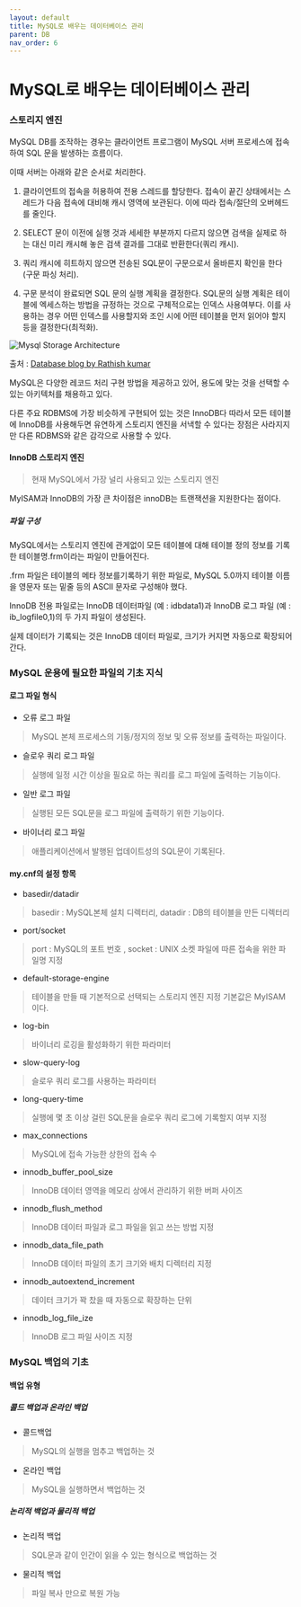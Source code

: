 ```yaml
---
layout: default
title: MySQL로 배우는 데이터베이스 관리
parent: DB
nav_order: 6
---
```


# MySQL로 배우는 데이터베이스 관리

### 스토리지 엔진

MySQL DB를 조작하는 경우는 클라이언트 프로그램이 MySQL 서버 프로세스에 접속하여 SQL 문을 발생하는 흐름이다.

이때 서버는 아래와 같은 순서로 처리한다.

1. 클라이언트의 접속을 허용하여 전용 스레드를 할당한다. 접속이 끝긴 상태에서는 스레드가 다음 접속에 대비해 캐시 영역에 보관된다. 이에 따라 접속/절단의 오버헤드를 줄인다.

2. SELECT 문이 이전에 실행 것과 세세한 부분까지 다르지 않으면 검색을 실제로 하는 대신 미리 캐시해 놓은 검색 결과를 그대로 반환한다(쿼리 캐시).

3. 쿼리 캐시에 히트하지 않으면 전송된 SQL문이 구문으로서 올바른지 확인을 한다(구문 파싱 처리).

4. 구문 분석이 완료되면 SQL 문의 실행 계획을 결정한다. SQL문의 실행 계획은 테이블에 엑세스하는 방법을 규정하는 것으로 구체적으로는 인덱스 사용여부다. 이를 사용하는 경우 어떤 인덱스를 사용할지와 조인 시에 어떤 테이블을 먼저 읽어야 할지 등을 결정한다(최적화).

![Mysql Storage Architecture](https://3.bp.blogspot.com/-WllJC9xfxqg/VxTbuAoMm4I/AAAAAAAAHzA/1tF7Sxx8Y34levMmR9fYPZfDQDHVdWzKwCLcB/s400/MySQL%2BArchitecture.png)

출처 : [Database blog by Rathish kumar](https://www.rathishkumar.in/2016/04/understanding-mysql-architecture.html)

MySQL은 다양한 레코드 처리 구현 방법을 제공하고 있어, 용도에 맞는 것을 선택할 수 있는 아키텍처를 채용하고 있다.

다른 주요 RDBMS에 가장 비슷하게 구현되어 있는 것은 InnoDB다 따라서 모든 테이블에 InnoDB를 사용해두면 유연하게 스토리지 엔진을 서낵할 수 있다는 장점은 사라지지만 다른 RDBMS와 같은 감각으로 사용할 수 있다.

#### InnoDB 스토리지 엔진
>현재 MySQL에서 가장 널리 사용되고 있는 스토리지 엔진

MyISAM과 InnoDB의 가장 큰 차이점은 innoDB는 트랜잭션을 지원한다는 점이다.

##### 파일 구성

MySQL에서는 스토리지 엔진에 관게없이 모든 테이블에 대해 테이블 정의 정보를 기록한 테이블명.frm이라는 파일이 만들어진다.

.frm 파일은 테이블의 메타 정보를기록하기 위한 파일로, MySQL 5.0까지 테이블 이름을 영문자 또는 밑줄 등의 ASCII 문자로 구성해야 했다.

InnoDB 전용 파일로는 InnoDB 데이터파일 (예 : idbdata1)과 InnoDB 로그 파일 (예 : ib_logfile0,1)의 두 가지 파일이 생성된다.

실제 데이터가 기록되는 것은 InnoDB 데이터 파일로, 크기가 커지면 자동으로 확장되어 간다.

### MySQL 운용에 필요한 파일의 기초 지식

#### 로그 파일 형식

* 오류 로그 파일
> MySQL 본체 프로세스의 기동/정지의 정보 및 오류 정보를 출력하는 파일이다.

* 슬로우 쿼리 로그 파일
> 실행에 일정 시간 이상을 필요로 하는 쿼리를 로그 파일에 출력하는 기능이다.

* 일반 로그 파일
> 실행된 모든 SQL문을 로그 파일에 출력하기 위한 기능이다.

* 바이너리 로그 파일
>애플리케이션에서 발행된 업데이트성의 SQL문이 기록된다.

#### my.cnf의 설정 항목

* basedir/datadir
> basedir : MySQL본체 설치 디렉터리, datadir : DB의 테이블을 만든 디렉터리

* port/socket
> port : MySQL의 포트 번호 , socket : UNIX 소켓 파일에 따른 접속을 위한 파일명 지정

* default-storage-engine
>테이블을 만들 때 기본적으로 선택되는 스토리지 엔진 지정 기본값은 MyISAM이다.

* log-bin
>바이너리 로깅을 활성화하기 위한 파라미터

* slow-query-log
>슬로우 쿼리 로그를 사용하는 파라미터

* long-query-time
>실행에 몇 초 이상 걸린 SQL문을 슬로우 쿼리 로그에 기록할지 여부 지정

* max_connections
>MySQL에 접속 가능한 상한의 접속 수

* innodb_buffer_pool_size
>InnoDB 데이터 영역을 메모리 상에서 관리하기 위한 버퍼 사이즈

* innodb_flush_method
>InnoDB 데이터 파일과 로그 파일을 읽고 쓰는 방법 지정

* innodb_data_file_path
>InnoDB 데이터 파일의 초기 크기와 배치 디렉터리 지정

* innodb_autoextend_increment
>데이터 크기가 꽉 찼을 때 자동으로 확장하는 단위

* innodb_log_file_ize
>InnoDB 로그 파일 사이즈 지정

### MySQL 백업의 기초

#### 백업 유형

##### 콜드 백업과 온라인 백업

* 콜드백업
>MySQL의 실행을 멈추고 백업하는 것

* 온라인 백업
>MySQL을 실행하면서 백업하는 것

##### 논리적 백업과 물리적 백업

* 논리적 백업
>SQL문과 같이 인간이 읽을 수 있는 형식으로 백업하는 것

* 물리적 백업
>파일 복사 만으로 복원 가능